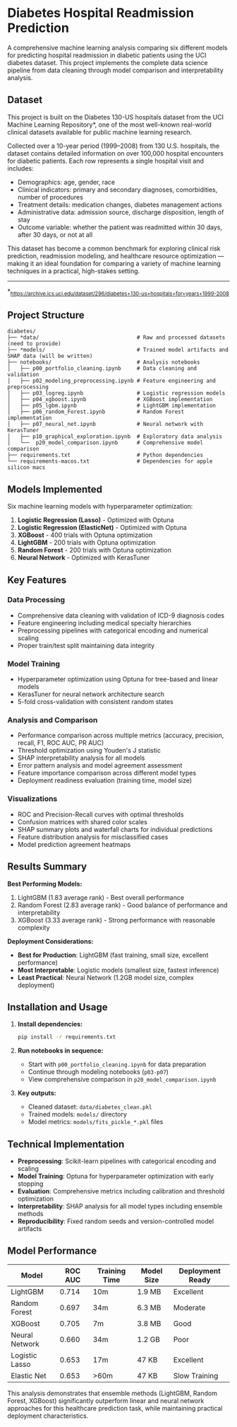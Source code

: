 # Diabetes Hospital Readmission Prediction

A comprehensive machine learning analysis comparing six different models for predicting hospital readmission in diabetic patients using the UCI diabetes dataset. This project implements the complete data science pipeline from data cleaning through model comparison and interpretability analysis.

## Dataset
This project is built on the Diabetes 130-US hospitals dataset from the UCI Machine Learning Repository*, one of the most well-known real-world clinical datasets available for public machine learning research.

Collected over a 10-year period (1999–2008) from 130 U.S. hospitals, the dataset contains detailed information on over 100,000 hospital encounters for diabetic patients. Each row represents a single hospital visit and includes:
- Demographics: age, gender, race
- Clinical indicators: primary and secondary diagnoses, comorbidities, number of procedures
- Treatment details: medication changes, diabetes management actions
- Administrative data: admission source, discharge disposition, length of stay
- Outcome variable: whether the patient was readmitted within 30 days, after 30 days, or not at all

This dataset has become a common benchmark for exploring clinical risk prediction, readmission modeling, and healthcare resource optimization — making it an ideal foundation for comparing a variety of machine learning techniques in a practical, high-stakes setting.

***
*<sub>https://archive.ics.uci.edu/dataset/296/diabetes+130-us+hospitals+for+years+1999-2008</sub>
## Project Structure

```
diabetes/
├── *data/                               # Raw and processed datasets (need to provide)
├── *models/                             # Trained model artifacts and SHAP data (will be written)
├── notebooks/                           # Analysis notebooks
│   ├── p00_portfolio_cleaning.ipynb     # Data cleaning and validation
│   ├── p02_modeling_preprocessing.ipynb # Feature engineering and preprocessing
│   ├── p03_logreg.ipynb                 # Logistic regression models
│   ├── p04_xgboost.ipynb                # XGBoost implementation
│   ├── p05_lgbm.ipynb                   # LightGBM implementation
│   ├── p06_random_Forest.ipynb          # Random Forest implementation
│   ├── p07_neural_net.ipynb             # Neural network with KerasTuner
│   ├── p10_graphical_exploration.ipynb  # Exploratory data analysis
│   └──  p20_model_comparison.ipynb      # Comprehensive model comparison
├── requirements.txt                     # Python dependencies
└── requirements-macos.txt               # Dependencies for apple silicon macs
```

## Models Implemented

Six machine learning models with hyperparameter optimization:

1. **Logistic Regression (Lasso)** - Optimized with Optuna
2. **Logistic Regression (ElasticNet)** - Optimized with Optuna
2. **XGBoost** - 400 trials with Optuna optimization
3. **LightGBM** - 200 trials with Optuna optimization  
4. **Random Forest** - 200 trials with Optuna optimization
5. **Neural Network** - Optimized with KerasTuner

## Key Features

### Data Processing
- Comprehensive data cleaning with validation of ICD-9 diagnosis codes
- Feature engineering including medical specialty hierarchies
- Preprocessing pipelines with categorical encoding and numerical scaling
- Proper train/test split maintaining data integrity

### Model Training
- Hyperparameter optimization using Optuna for tree-based and linear models
- KerasTuner for neural network architecture search
- 5-fold cross-validation with consistent random states

### Analysis and Comparison
- Performance comparison across multiple metrics (accuracy, precision, recall, F1, ROC AUC, PR AUC)
- Threshold optimization using Youden's J statistic
- SHAP interpretability analysis for all models
- Error pattern analysis and model agreement assessment
- Feature importance comparison across different model types
- Deployment readiness evaluation (training time, model size)

### Visualizations
- ROC and Precision-Recall curves with optimal thresholds
- Confusion matrices with shared color scales
- SHAP summary plots and waterfall charts for individual predictions
- Feature distribution analysis for misclassified cases
- Model prediction agreement heatmaps

## Results Summary

**Best Performing Models:**
1. LightGBM (1.83 average rank) - Best overall performance
2. Random Forest (2.83 average rank) - Good balance of performance and interpretability
3. XGBoost (3.33 average rank) - Strong performance with reasonable complexity

**Deployment Considerations:**
- **Best for Production**: LightGBM (fast training, small size, excellent performance)
- **Most Interpretable**: Logistic models (smallest size, fastest inference)
- **Least Practical**: Neural Network (1.2GB model size, complex deployment)

## Installation and Usage

1. **Install dependencies:**
   ```bash
   pip install -r requirements.txt
   ```

2. **Run notebooks in sequence:**
   - Start with `p00_portfolio_cleaning.ipynb` for data preparation
   - Continue through modeling notebooks (`p03-p07`)
   - View comprehensive comparison in `p20_model_comparison.ipynb`

3. **Key outputs:**
   - Cleaned dataset: `data/diabetes_clean.pkl`
   - Trained models: `models/` directory
   - Model metrics: `models/fits_pickle_*.pkl` files

## Technical Implementation

- **Preprocessing**: Scikit-learn pipelines with categorical encoding and scaling
- **Model Training**: Optuna for hyperparameter optimization with early stopping
- **Evaluation**: Comprehensive metrics including calibration and threshold optimization
- **Interpretability**: SHAP analysis for all model types including ensemble methods
- **Reproducibility**: Fixed random seeds and version-controlled model artifacts

## Model Performance

| Model | ROC AUC | Training Time | Model Size | Deployment Ready |
|-------|---------|---------------|------------|------------------|
| LightGBM | 0.714 | 10m | 1.9 MB | Excellent |
| Random Forest | 0.697 | 34m | 6.3 MB | Moderate |
| XGBoost | 0.705 | 7m | 3.8 MB | Good |
| Neural Network | 0.660 | 34m | 1.2 GB | Poor |
| Logistic Lasso | 0.653 | 17m | 47 KB | Excellent |
| Elastic Net | 0.653 | >60m | 47 KB | Slow Training |

This analysis demonstrates that ensemble methods (LightGBM, Random Forest, XGBoost) significantly outperform linear and neural network approaches for this healthcare prediction task, while maintaining practical deployment characteristics.